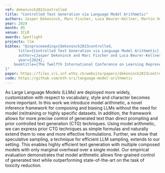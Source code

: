 ```yaml
---
ref: dekoninck2023controlled
title: "Controlled Text Generation via Language Model Arithmetic"
authors: Jasper Dekoninck, Marc Fischer, Luca Beurer-Kellner, Martin Vechev
year: 2024
month: 05
venue: ICLR
awards: Spotlight
projects: llm
bibtex: "@inproceeedings{dekoninck2023controlled,
      title={Controlled Text Generation via Language Model Arithmetic}, 
      author={Jasper Dekoninck and Marc Fischer and Luca Beurer-Kellner and Martin Vechev},
      year={2024},
	booktitle={The Twelfth International Conference on Learning Representations}'
}"
paper: https://files.sri.inf.ethz.ch/website/papers/dekoninck2023controlled.pdf
code: https://github.com/eth-sri/language-model-arithmetic
---
```


As Large Language Models (LLMs) are deployed more widely, customization with respect to vocabulary, style and character becomes more important. In this work we introduce model arithmetic, a novel inference framework for composing and biasing LLMs without the need for model (re)training or highly specific datasets. In addition, the framework allows for more precise control of generated text than direct prompting and prior controlled text generation (CTG) techniques. Using model arithmetic, we can express prior CTG techniques as simple formulas and naturally extend them to new and more effective formulations. Further, we show that speculative sampling, a technique for efficient LLM sampling, extends to our setting. This enables highly efficient text generation with multiple composed models with only marginal overhead over a single model. Our empirical evaluation demonstrates that model arithmetic allows fine-grained control of generated text while outperforming state-of-the-art on the task of toxicity reduction.